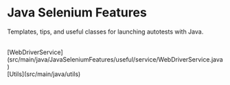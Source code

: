# Java Selenium Features

Templates, tips, and useful classes for launching autotests with Java.

<br>
[WebDriverService](src/main/java/JavaSeleniumFeatures/useful/service/WebDriverService.java)
<br>
[Utils](src/main/java/utils)